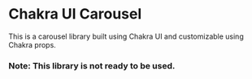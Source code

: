 # Chakra UI Carousel

This is a carousel library built using Chakra UI and customizable using Chakra props.

### Note: This library is not ready to be used.